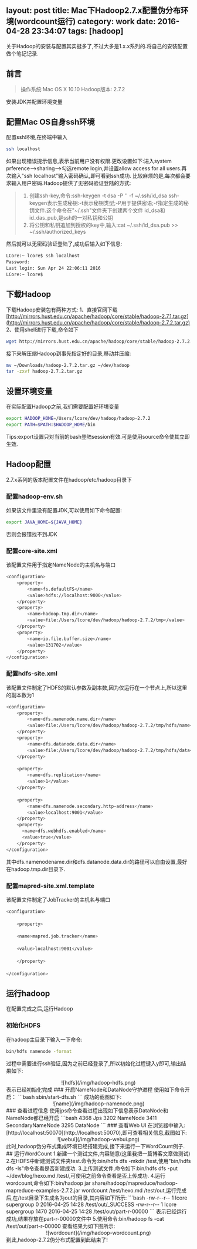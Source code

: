 layout: post
title: Mac下Hadoop2.7.x配置伪分布环境(wordcount运行)
category: work
date: 2016-04-28 23:34:07
tags: [hadoop]
---
关于Hadoop的安装与配置其实挺多了,不过大多是1.x.x系列的.将自己的安装配置做个笔记记录.
## 前言
>    操作系统:Mac OS X 10.10
>    Hadoop版本: 2.7.2

安装JDK并配置环境变量
## 配置Mac OS自身ssh环境
配置ssh环境,在终端中输入
```bash
ssh localhost
```
<!--more-->
如果出现错误提示信息,表示当前用户没有权限.更改设置如下:进入system prference-->sharing-->勾选remote login,并设置allow access for all users.再次输入"ssh localhost"输入密码确认,即可看到ssh成功.
比较麻烦的是,每次都会要求输入用户密码.Hadoop提供了无密码验证登陆的方式:
>    1. 创建ssh-key,命令:ssh-keygen -t dsa -P '' -f ~/.ssh/id_dsa
>       ssh-keygen表示生成秘钥:-t表示秘钥类型;-P用于提供密语;-f指定生成的秘钥文件.这个命令在"~/.ssh"文件夹下创建两个文件
>       id_dsa和id_das_pub,是ssh的一对私钥和公钥
>    2. 将公钥和私钥追加到授权的key中,输入:cat ~/.ssh/id_dsa.pub >> ~/.ssh/authorized_keys

然后就可以无密码验证登陆了,成功后输入如下信息:
```bash
LCore:~ lcore$ ssh localhost
Password:
Last login: Sun Apr 24 22:06:11 2016
LCore:~ lcore$ 
```
## 下载Hadoop
下载Hadoop安装包有两种方式:
1、直接官网下载
[http://mirrors.hust.edu.cn/apache/hadoop/core/stable/hadoop-2.7.1.tar.gz](http://mirrors.hust.edu.cn/apache/hadoop/core/stable/hadoop-2.7.2.tar.gz)
2、使用shell进行下载,命令如下
```bash
wget http://mirrors.hust.edu.cn/apache/hadoop/core/stable/hadoop-2.7.2.tar.gz
```
接下来解压缩Hadoop到事先指定好的目录,移动并压缩:
```bash
mv ~/Downloads/hadoop-2.7.2.tar.gz ~/dev/hadoop
tar -zxvf hadoop-2.7.2.tar.gz 
```
## 设置环境变量
在实际配置Hadoop之前,我们需要配置好环境变量
```bash
export HADOOP_HOME=/Users/lcore/dev/hadoop/hadoop-2.7.2
export PATH=$PATH:$HADOOP_HOME/bin
```
Tips:export设置只对当前的bash登陆session有效.可是使用source命令使其立即生效.
## Hadoop配置
2.7.x系列的版本配置文件在hadoop/etc/hadoop目录下
### 配置hadoop-env.sh
如果该文件里没有配置JDK,可以使用如下命令配置:
```bash
export JAVA_HOME=${JAVA_HOME}
```
否则会报错找不到JDK
### 配置core-site.xml
该配置文件用于指定NameNode的主机名与端口
```bash
<configuration>
    <property>
        <name>fs.defaultFS</name>
        <value>hdfs://localhost:9000</value>
    </property>
    <property>
        <name>hadoop.tmp.dir</name>
        <value>file:/Users/lcore/dev/hadoop/hadoop-2.7.2/tmp</value>
    </property>
    <property>
        <name>io.file.buffer.size</name>
        <value>131702</value>
    </property>
</configuration>
```
### 配置hdfs-site.xml
该配置文件制定了HDFS的默认参数及副本数,因为仅运行在一个节点上,所以这里的副本数为1
```bash
<configuration>
    <property>
        <name>dfs.namenode.name.dir</name>
        <value>file:/Users/lcore/dev/hadoop/hadoop-2.7.2/tmp/hdfs/name</value>
    </property>
    <property>
        <name>dfs.datanode.data.dir</name>
        <value>file:/Users/lcore/dev/hadoop/hadoop-2.7.2/tmp/hdfs/data</value>
    </property>

    <property>
        <name>dfs.replication</name>
        <value>1</value>
    </property>

    <property>
        <name>dfs.namenode.secondary.http-address</name>
        <value>localhost:9001</value>
    </property>
    <property>
      <name>dfs.webhdfs.enabled</name>
      <value>true</value>
    </property>
</configuration>
```
其中dfs.namenodename.dir和dfs.datanode.data.dir的路径可以自由设置,最好在hadoop.tmp.dir目录下.
### 配置mapred-site.xml.template
该配置文件制定了JobTracker的主机名与端口
```bash
<configuration>

	<property>

	<name>mapred.job.tracker</name>

	<value>localhost:9001</value>

	</property>

</configuration>
```
## 运行hadoop
在配置完成之后,运行Hadoop
### 初始化HDFS
在hadoop主目录下输入一下命令:
```bash
bin/hdfs namenode -format
```
过程中需要进行ssh验证,因为之前已经登录了,所以初始化过程键入y即可,输出结果如下:
<center>![hdfs](/img/hadoop-hdfs.png)</center>
表示已经初始化完成
### 开启NameNode和DataNode守护进程
使用如下命令开启：
```bash
sbin/start-dfs.sh
```
成功的截图如下:
<center>![name](/img/hadoop-namenode.png)</center>
### 查看进程信息
使用jps命令查看进程出现如下信息表示DataNode和NameNode都已经开启
```bash
4368 Jps
3202 NameNode
3411 SecondaryNameNode
3295 DataNode
```
### 查看Web UI
在浏览器中输入:[http://localhost:50070](http://localhost:50070),即可查看相关信息,截图如下:
<center>![webui](/img/hadoop-webui.png)</center>
此时,hadoop伪分布式集成环境已经搭建完成,接下来运行一下WordCount例子.
## 运行WordCount
1.新建一个测试文件,内容随意(这里我把一篇博客文章做测试)
2.在HDFS中新建测试文件夹test.命令为:bin/hdfs dfs -mkdir /test,使用"bin/hdfs dfs -ls"命令查看是否新建成功.
3.上传测试文件,命令如下:bin/hdfs dfs -put ~/dev/blog/hexo.md /test/,可使用之前命令查看是否上传成功.
4.运行wordcount,命令如下:bin/hadoop jar share/hadoop/mapreduce/hadoop-mapreduce-examples-2.7.2.jar wordcount /test/hexo.md /test/out,运行完成后,在/test目录下生成名为out的目录,其内容如下所示:
```bash
-rw-r--r--   1 lcore supergroup          0 2016-04-25 14:28 /test/out/_SUCCESS
-rw-r--r--   1 lcore supergroup       1470 2016-04-25 14:28 /test/out/part-r-00000
```
表示已经运行成功,结果存放在part-r-00000文件中
5.使用命令:bin/hadoop fs -cat /test/out/part-r-00000 查看结果为如下图所示:
<center>![wordcount](/img/hadoop-wordcount.png)</center>
到此,hadoop-2.7.2伪分布式配置到此结束了!

